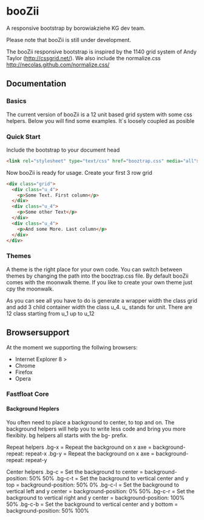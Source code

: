 # booZii #

A responsive bootstrap by borowiakziehe KG dev team.

Please note that booZii is still under development.

The booZii responsive bootstrap is inspired by the 1140 grid system of Andy Taylor (http://cssgrid.net/).
We also include the normalize.css http://necolas.github.com/normalize.css/

## Documentation ###

### Basics ###
The current version of booZii is a 12 unit based grid system with some css helpers. Below you will find some examples. It`s loosely coupled as posible

### Quick Start ###
Include the bootstrap to your document head
```html
<link rel="stylesheet" type="text/css" href="booztrap.css" media="all">
```
Now booZii is ready for usage. Create your first 3 row grid
```html
<div class="grid">
  <div class="u_4">
    <p>Some Text. First column</p>
  </div>
  <div class="u_4">
    <p>Some other Text</p>
  </div>
  <div class="u_4">
    <p>And some More. Last column</p>
  </div>
</div>
```

### Themes ###
A theme is the right place for your own code. You can switch between themes by changing the path into the booztrap.css file. By default booZii comes with the moonwalk theme. If you like to create your own theme just cpy the moonwalk.


As you can see all you have to do is generate a wrapper width the class grid and add 3 child container width the class u_4.
u_ stands for unit. There are 12 class starting from u_1 up to u_12

## Browsersupport ##
At the moment we supporting the follwing browsers:

* Internet Explorer 8 >
* Chrome
* Firefox
* Opera

### Fastfloat Core ###

#### Background Heplers ####

You often need to place a background to center, to top and on. The background helpers will help you to write less code and bring you more flexibity. bg helpers all starts with the bg- prefix.

Repeat helpers
.bg-x   = Repeat the background on x axe = background-repeat: repeat-x
.bg-y   = Repeat the background on x axe = background-repeat: repeat-y

Center helpers
.bg-c   = Set the background to center = background-position: 50% 50%
.bg-c-t = Set the background to vertical center and y top = background-position: 50% 0%
.bg-c-l = Set the background to vertical left and y center = background-position: 0% 50%
.bg-c-r = Set the background to vertical right and y center = background-position: 100% 50%
.bg-c-b = Set the background to vertical center and y bottom = background-position: 50% 100%